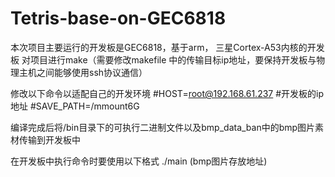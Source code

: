 # Tetris-base-on-GEC6818
本次项目主要运行的开发板是GEC6818，基于arm， 三星Cortex-A53内核的开发板
对项目进行make（需要修改makefile 中的传输目标ip地址，要保持开发板与物理主机之间能够使用ssh协议通信）

修改以下命令以适配自己的开发环境
#HOST=root@192.168.61.237  #开发板的ip地址
#SAVE_PATH=/mmount6G

编译完成后将/bin目录下的可执行二进制文件以及bmp_data_ban中的bmp图片素材传输到开发板中

在开发板中执行命令时要使用以下格式
./main (bmp图片存放地址)
